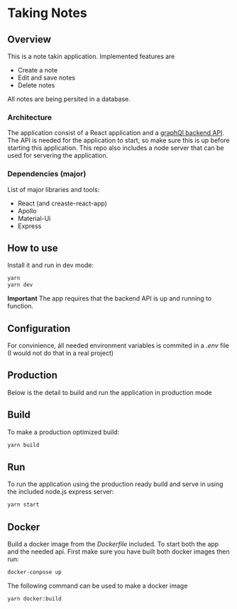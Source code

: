 # Taking Notes

## Overview

This is a note takin application. Implemented features are

-   Create a note
-   Edit and save notes
-   Delete notes

All notes are being persited in a database.

### Architecture

The application consist of a React application and a [graphQl backend API](https://github.com/FilipStenbeck/note-app-api).
The API is needed for the application to start, so make sure this is up before starting this application.
This repo also includes a node server that can be used for servering the application.

### Dependencies (major)

List of major libraries and tools:

-   React (and creaste-react-app)
-   Apollo
-   Material-Ui
-   Express

## How to use

Install it and run in dev mode:

```sh
yarn
yarn dev
```

**Important** The app requires that the backend API is up and running to function.

## Configuration

For convinience, áll needed environment variables is commited in a _.env_ file (I would not do that in a real project)

## Production

Below is the detail to build and run the application in production mode

## Build

To make a production optimized build:

```sh
yarn build
```

## Run

To run the application using the production ready build and serve in using the included node.js express server:

```sh
yarn start
```

## Docker

Build a docker image from the _Dockerfile_ included.
To start both the app and the needed api. First make sure you have built both docker images then run:

```sh
docker-conpose up
```

The following command can be used to make a docker image

```sh
yarn docker:build
```

